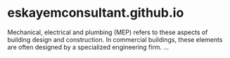 # eskayemconsultant.github.io
Mechanical, electrical and plumbing (MEP) refers to these aspects of building design and construction. In commercial buildings, these elements are often designed by a specialized engineering firm. …
